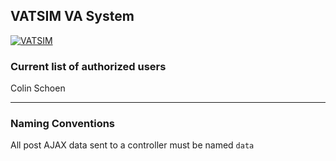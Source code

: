 ## VATSIM VA System

[![VATSIM](http://www.vatsim.net/uploads/tf/vlw_1_011.jpg)](http://rgdev.zapto.org)

### Current list of authorized users

Colin Schoen


*** 
### Naming Conventions

All post AJAX data sent to a controller must be named `data`
